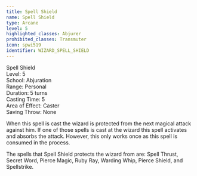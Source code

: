 ```yaml
---
title: Spell Shield
name: Spell Shield
type: Arcane
level: 5
highlighted_classes: Abjurer
prohibited_classes: Transmuter
icon: spwi519
identifier: WIZARD_SPELL_SHIELD
---
```

Spell Shield  
Level: 5  
School: Abjuration  
Range: Personal  
Duration: 5 turns  
Casting Time: 5  
Area of Effect: Caster  
Saving Throw: None  
  
When this spell is cast the wizard is protected from the next magical attack against him. If one of those spells is cast at the wizard this spell activates and absorbs the attack. However, this only works once as this spell is consumed in the process.  
  
The spells that Spell Shield protects the wizard from are: Spell Thrust, Secret Word, Pierce Magic, Ruby Ray, Warding Whip, Pierce Shield, and Spellstrike.  

